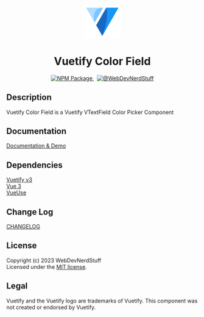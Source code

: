 <p align="center">
  <img alt="Vuetify Logo" width="100" src="https://raw.githubusercontent.com/webdevnerdstuff/vuetify-color-field/main/src/assets/vuetify-logo.svg">
</p>

<p>
  <h1 align="center">Vuetify Color Field</h1>
</p>

<p align="center">
  <a href="https://www.npmjs.com/package/@wdns/vuetify-color-field">
    <img src="https://www.npmjs.com/package/@wdns/vuetify-color-field?color=1867c0&logo=npm" alt="NPM Package">
  </a>
  &nbsp;
  <a href="https://github.com/webdevnerdstuff/vuetify-color-field">
    <img src="https://img.shields.io/badge/GitHub-WebDevNerdStuff-brightgreen.svg?logo=github" alt="@WebDevNerdStuff">
  </a>
</p>


## Description

Vuetify Color Field is a Vuetify VTextField Color Picker Component

## Documentation
 
[Documentation & Demo](https://webdevnerdstuff.github.io/vuetify-color-field/) 

## Dependencies
 
[Vuetify v3](https://vuetifyjs.com/)  
[Vue 3](https://vuejs.org/)  
[VueUse](https://vueuse.org/)  


## Change Log
 
[CHANGELOG](https://github.com/webdevnerdstuff/vuetify-color-field/blob/master/CHANGELOG.md)


## License

Copyright (c) 2023 WebDevNerdStuff  
Licensed under the [MIT license](https://github.com/webdevnerdstuff/vuetify-color-field/blob/master/LICENSE.md).


## Legal

Vuetify and the Vuetify logo are trademarks of Vuetify. This component was not created or endorsed by Vuetify.
